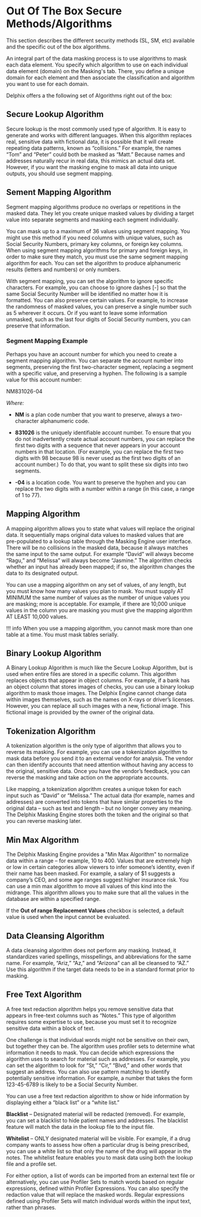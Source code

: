 # Out Of The Box Secure Methods/Algorithms 

This section describes the different security methods (SL, SM, etc)
available and the specific out of the box algorithms.

An integral part of the data masking process is to use algorithms to
mask each data element. You specify which algorithm to use on each
individual data element (domain) on the Masking's tab. There, you define
a unique domain for each element and then associate the classification
and algorithm you want to use for each domain.

Delphix offers a the following set of Algorithms right out of the box:

## Secure Lookup Algorithm

Secure lookup is the most commonly used type of algorithm. It is easy to
generate and works with different languages. When this algorithm
replaces real, sensitive data with fictional data, it is possible that
it will create repeating data patterns, known as “collisions.” For
example, the names “Tom” and “Peter” could both be masked as “Matt.”
Because names and addresses naturally recur in real data, this mimics an
actual data set. However, if you want the masking engine to mask all
data into unique outputs, you should use segment mapping.

## Sement Mapping Algorithm

Segment mapping algorithms produce no overlaps or repetitions in the
masked data. They let you create unique masked values by dividing a
target value into separate segments and masking each segment
individually.

You can mask up to a maximum of 36 values using segment mapping. You
might use this method if you need columns with unique values, such as
Social Security Numbers, primary key columns, or foreign key columns.
When using segment mapping algorithms for primary and foreign keys, in
order to make sure they match, you must use the same segment mapping
algorithm for each. You can set the algorithm to produce alphanumeric
results (letters and numbers) or only numbers.

With segment mapping, you can set the algorithm to ignore specific
characters. For example, you can choose to ignore dashes \[-\] so that
the same Social Security Number will be identified no matter how it is
formatted. You can also preserve certain values. For example, to
increase the randomness of masked values, you can preserve a single
number such as 5 wherever it occurs. Or if you want to leave some
information unmasked, such as the last four digits of Social Security
numbers, you can preserve that information.

### Segment Mapping Example

Perhaps you have an account number for which you need to create a
segment mapping algorithm. You can separate the account number into
segments, preserving the first two-character segment, replacing a
segment with a specific value, and preserving a hyphen. The following is
a sample value for this account number:

NM831026-04

*Where:*

  - **NM** is a plan code number that you want to preserve, always a
    two-character alphanumeric code.

  - **831026** is the uniquely identifiable account number. To ensure
    that you do not inadvertently create actual account numbers, you
    can replace the first two digits with a sequence that never
    appears in your account numbers in that location. (For example,
    you can replace the first two digits with 98 because 98 is never
    used as the first two digits of an account number.) To do that,
    you want to split these six digits into two segments.

  - **-04** is a location code. You want to preserve the hyphen and
    you can replace the two digits with a number within a range (in
    this case, a range of 1 to 77).

## Mapping Algorithm

A mapping algorithm allows you to state what values will replace the
original data. It sequentially maps original data values to masked
values that are pre-populated to a lookup table through the Masking
Engine user interface. There will be no collisions in the masked data,
because it always matches the same input to the same output. For example
“David” will always become “Ragu,” and “Melissa” will always become
“Jasmine.” The algorithm checks whether an input has already been
mapped; if so, the algorithm changes the data to its designated output.

You can use a mapping algorithm on any set of values, of any length, but
you must know how many values you plan to mask. You must supply AT
MINIMUM the same number of values as the number of unique values you are
masking; more is acceptable. For example, if there are 10,000 unique
values in the column you are masking you must give the mapping algorithm
AT LEAST 10,000
values.

!!! info
    When you use a mapping algorithm, you cannot mask more than one table at a time. You must mask tables serially.

## Binary Lookup Algorithm

A Binary Lookup Algorithm is much like the Secure Lookup Algorithm, but
is used when entire files are stored in a specific column. This
algorithm replaces objects that appear in object columns. For example,
if a bank has an object column that stores images of checks, you can use
a binary lookup algorithm to mask those images. The Delphix Engine
cannot change data within images themselves, such as the names on X-rays
or driver’s licenses. However, you can replace all such images with a
new, fictional image. This fictional image is provided by the owner of
the original data.

## Tokenization Algorithm

A tokenization algorithm is the only type of algorithm that allows you
to reverse its masking. For example, you can use a tokenization
algorithm to mask data before you send it to an external vendor for
analysis. The vendor can then identify accounts that need attention
without having any access to the original, sensitive data. Once you have
the vendor’s feedback, you can reverse the masking and take action on
the appropriate accounts.

Like mapping, a tokenization algorithm creates a unique token for each
input such as “David” or “Melissa.” The actual data (for example, names
and addresses) are converted into tokens that have similar properties to
the original data – such as text and length – but no longer convey any
meaning. The Delphix Masking Engine stores both the token and the
original so that you can reverse masking later.

## Min Max Algorithm

The Delphix Masking Engine provides a "Min Max Algorithm" to normalize
data within a range – for example, 10 to 400. Values that are extremely
high or low in certain categories allow viewers to infer someone’s
identity, even if their name has been masked. For example, a salary of
$1 suggests a company’s CEO, and some age ranges suggest higher
insurance risk. You can use a min max algorithm to move all values of
this kind into the midrange. This algorithm allows you to make sure that
all the values in the database are within a specified range.

If the **Out of range Replacement Values** checkbox is selected, a
default value is used when the input cannot be evaluated.

## Data Cleansing Algorithm

A data cleansing algorithm does not perform any masking. Instead, it
standardizes varied spellings, misspellings, and abbreviations for the
same name. For example, “Ariz,” “Az,” and “Arizona” can all be cleansed
to “AZ.” Use this algorithm if the target data needs to be in a standard
format prior to masking.

## Free Text Algorithm

A free text redaction algorithm helps you remove sensitive data that
appears in free-text columns such as “Notes.” This type of algorithm
requires some expertise to use, because you must set it to recognize
sensitive data within a block of text.

One challenge is that individual words might not be sensitive on their
own, but together they can be. The algorithm uses profiler sets to
determine what information it needs to mask. You can decide which
expressions the algorithm uses to search for material such as addresses.
For example, you can set the algorithm to look for “St,” “Cir,” “Blvd,”
and other words that suggest an address. You can also use pattern
matching to identify potentially sensitive information. For example, a
number that takes the form 123-45-6789 is likely to be a Social Security
Number.

You can use a free text redaction algorithm to show or hide information
by displaying either a “black list” or a “white list.”

**Blacklist** – Designated material will be redacted (removed). For
example, you can set a blacklist to hide patient names and addresses.
The blacklist feature will match the data in the lookup file to the
input file.

**Whitelist** – ONLY designated material will be visible. For example,
if a drug company wants to assess how often a particular drug is being
prescribed, you can use a white list so that only the name of the drug
will appear in the notes. The whitelist feature enables you to mask data
using both the lookup file and a profile set.

For either option, a list of words can be imported from an external text
file or alternatively, you can use Profiler Sets to match words based on
regular expressions, defined within Profiler Expressions. You can also
specify the redaction value that will replace the masked words. Regular
expressions defined using Profiler Sets will match individual words
within the input text, rather than phrases.

